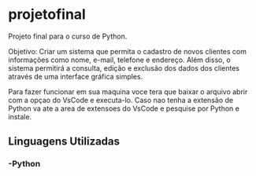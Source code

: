 # projetofinal
<p>Projeto final para o curso de Python.</p>
<p>Objetivo: Criar um sistema que permita o cadastro de novos clientes
com informações como nome, e-mail, telefone e endereço. Além disso, o
sistema permitirá a consulta, edição e exclusão dos dados dos clientes
através de uma interface gráfica simples.</p>
<p>Para fazer funcionar em sua maquina voce tera que baixar o arquivo abrir com a opçao do VsCode e executa-lo. Caso nao tenha a extensão de Python va ate a area de extensoes do VsCode e pesquise por Python e instale.</p>
<h2>Linguagens Utilizadas</h2>
<h3>
  -Python
</h3>
